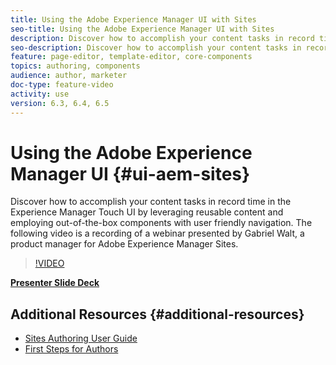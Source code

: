 ```yaml
---
title: Using the Adobe Experience Manager UI with Sites
seo-title: Using the Adobe Experience Manager UI with Sites
description: Discover how to accomplish your content tasks in record time in the Experience Manager Touch UI by leveraging reusable content and employing out-of-the-box components with user friendly navigation.
seo-description: Discover how to accomplish your content tasks in record time in the Experience Manager Touch UI by leveraging reusable content and employing out-of-the-box components with user friendly navigation.
feature: page-editor, template-editor, core-components
topics: authoring, components
audience: author, marketer
doc-type: feature-video
activity: use
version: 6.3, 6.4, 6.5
---
```


# Using the Adobe Experience Manager UI {#ui-aem-sites}

Discover how to accomplish your content tasks in record time in the Experience Manager Touch UI by leveraging reusable content and employing out-of-the-box components with user friendly navigation. The following video is a recording of a webinar presented by Gabriel Walt, a product manager for Adobe Experience Manager Sites.

>[!VIDEO](https://video.tv.adobe.com/v/26146?quality=9)

**[Presenter Slide Deck](assets/adobe_experiencemanagerui.pdf)**

## Additional Resources {#additional-resources}

* [Sites Authoring User Guide](https://helpx.adobe.com/experience-manager/6-5/sites/authoring/user-guide.html)
* [First Steps for Authors](https://helpx.adobe.com/experience-manager/6-5/sites/authoring/using/first-steps.html)